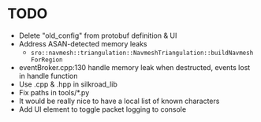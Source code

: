# TODO

- Delete "old_config" from protobuf definition & UI
- Address ASAN-detected memory leaks
  - `sro::navmesh::triangulation::NavmeshTriangulation::buildNavmeshForRegion`
- eventBroker.cpp:130 handle memory leak when destructed, events lost in handle function
- Use .cpp & .hpp in silkroad_lib
- Fix paths in tools/*.py
- It would be really nice to have a local list of known characters
- Add UI element to toggle packet logging to console